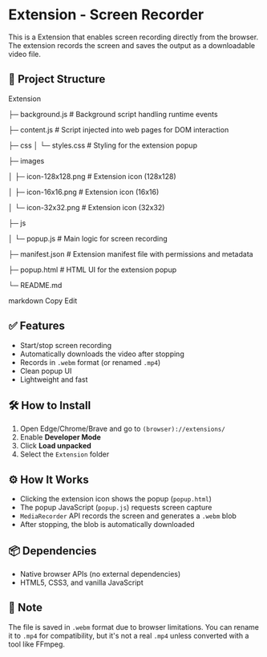 # Extension - Screen Recorder

This is a Extension that enables screen recording directly from the browser. The extension records the screen and saves the output as a downloadable video file.

## 📁 Project Structure

Extension

├─ background.js # Background script handling runtime events

├─ content.js # Script injected into web pages for DOM interaction

├─ css
│  └─ styles.css # Styling for the extension popup

├─ images

│  ├─ icon-128x128.png # Extension icon (128x128)

│  ├─ icon-16x16.png # Extension icon (16x16)

│  └─ icon-32x32.png # Extension icon (32x32)

├─ js

│  └─ popup.js # Main logic for screen recording

├─ manifest.json # Extension manifest file with permissions and metadata

├─ popup.html # HTML UI for the extension popup

└─ README.md


markdown
Copy
Edit

## ✅ Features

- Start/stop screen recording
- Automatically downloads the video after stopping
- Records in `.webm` format (or renamed `.mp4`)
- Clean popup UI
- Lightweight and fast

## 🛠️ How to Install

1. Open Edge/Chrome/Brave and go to `(browser)://extensions/`
2. Enable **Developer Mode**
3. Click **Load unpacked**
4. Select the `Extension` folder

## ⚙️ How It Works

- Clicking the extension icon shows the popup (`popup.html`)
- The popup JavaScript (`popup.js`) requests screen capture
- `MediaRecorder` API records the screen and generates a `.webm` blob
- After stopping, the blob is automatically downloaded

## 📦 Dependencies

- Native browser APIs (no external dependencies)
- HTML5, CSS3, and vanilla JavaScript

## 📌 Note

The file is saved in `.webm` format due to browser limitations. You can rename it to `.mp4` for compatibility, but it's not a real `.mp4` unless converted with a tool like FFmpeg.
